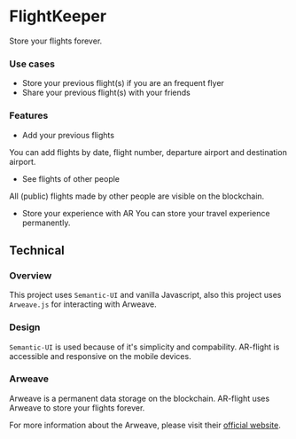 # FlightKeeper

Store your flights forever.

### Use cases

* Store your previous flight(s) if you are an frequent flyer 
* Share your previous flight(s) with your friends

### Features

* Add your previous flights

You can add flights by date, flight number, departure airport and destination airport.

* See flights of other people

All (public) flights made by other people are visible on the blockchain.

* Store your experience with AR
You can store your travel experience permanently.


## Technical

### Overview

This project uses `Semantic-UI` and vanilla Javascript, also this project uses `Arweave.js` for interacting with Arweave.

### Design

`Semantic-UI` is used because of it's simplicity and compability. AR-flight is accessible and responsive on the mobile devices.

### Arweave

Arweave is a permanent data storage on the blockchain. AR-flight uses Arweave to store your flights forever.

For more information about the Arweave, please visit their [official website](https://arweave.org).
